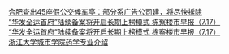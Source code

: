   
[合肥查出45座假公交候车亭：部分系广告公司建，将尽快拆除](http://www.dianyue.me/archives/779/7fh1cg1ed9axzyh7/)  
[“华发全运首府”陆续备案将开启长期上榜模式 栋察楼市早报（7.17）](http://www.dianyue.me/archives/268/nnktuxqnt1b5qo7a/)  
[“华发全运首府”陆续备案将开启长期上榜模式 栋察楼市早报（7.17）](http://www.dianyue.me/archives/129/e4rmssiw41ls46yh/)  
[浙江大学城市学院药学专业介绍](http://www.dianyue.me/archives/485/ivvtrujnqmver59o/)